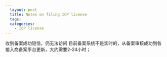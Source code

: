 ```yaml
---
  layout: post
  title: Notes on filing ICP license
  tags:
  categories:
    - ICP license
---
```


收到备案成功短信，仍无法访问
目前备案系统不是实时的，从备案审核成功到各接入商备案平台更新，大约需要2-24小时；
<!--more-->
